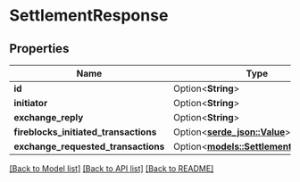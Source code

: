 # SettlementResponse

## Properties

Name | Type | Description | Notes
------------ | ------------- | ------------- | -------------
**id** | Option<**String**> |  | [optional]
**initiator** | Option<**String**> |  | [optional]
**exchange_reply** | Option<**String**> |  | [optional]
**fireblocks_initiated_transactions** | Option<[**serde_json::Value**](.md)> |  | [optional]
**exchange_requested_transactions** | Option<[**models::SettlementResponse**](SettlementResponse.md)> |  | [optional]

[[Back to Model list]](../README.md#documentation-for-models) [[Back to API list]](../README.md#documentation-for-api-endpoints) [[Back to README]](../README.md)


